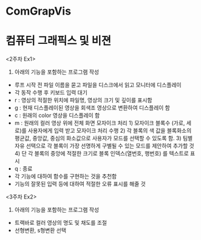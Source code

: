 # ComGrapVis
# 컴퓨터 그래픽스 및 비젼

<2주차 Ex1>
1. 아래의 기능을 포함하는 프로그램 작성
- 루프 시작 전 파일 이름을 묻고 파일을 디스크에서 읽고 모니터에 디스플레이
- 각 동작 수행 후 키보드 입력 대기
- r : 영상의 적절한 위치에 파일명, 영상의 크기 및 깊이를 표시함
- g : 현재 디스플레이된 영상을 회색조 영상으로 변환하여 디스플레이 함
- c : 원래의 color 영상을 디스플레이 함
- m : 원래의 컬러 영상 위에 전체 화면 모자이크 처리
      1) 모자이크 블록수 (가로, 세로)를 사용자에게 입력 받고 모자이크 처리 수행
      2) 각 블록의 색 값을 블록화소의 평균값, 중앙값, 중심의 화소값으로 사용자가 모드를 선택할 수 있도록 함.
      3) 팀별 자유 선택으로 각 블록이 가장 선명하게 구별될 수 있는 모드를 제안하여 추가할 것
      4) 단 각 블록의 중앙에 적절한 크기로 블록 인덱스(열번호, 행번호) 를 텍스트로 표시
- q : 종료
- 각 기능에 대하여 함수를 구현하는 것을 추천함
- 기능의 잘못된 입력 등에 대하여 적절한 오류 표시를 해줄 것



<3주차 Ex2>
1. 아래의 기능을 포함하는 프로그램 작성
- 트랙바로 컬러 영상의 명도 및 채도를 조절
- 선형변환, s형변환 선택
